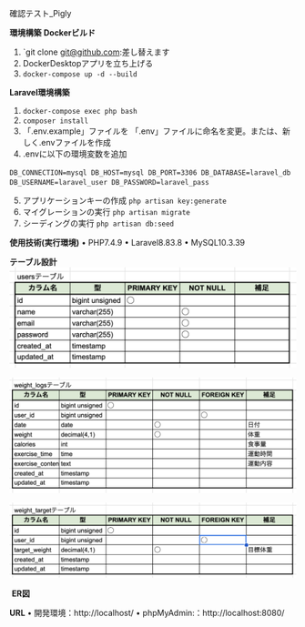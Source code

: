 確認テスト_Pigly

**環境構築**
**Dockerビルド**
1. `git clone [git@github.com](mailto:git@github.com):差し替えます
2. DockerDesktopアプリを立ち上げる
3. `docker-compose up -d --build`

**Laravel環境構築**
1. `docker-compose exec php bash`
2. `composer install`
3. 「.env.example」ファイルを 「.env」ファイルに命名を変更。または、新しく.envファイルを作成
4. .envに以下の環境変数を追加

`DB_CONNECTION=mysql
DB_HOST=mysql
DB_PORT=3306
DB_DATABASE=laravel_db
DB_USERNAME=laravel_user
DB_PASSWORD=laravel_pass`

5. アプリケーションキーの作成
`php artisan key:generate`
6. マイグレーションの実行
`php artisan migrate`
7. シーディングの実行
`php artisan db:seed`

**使用技術(実行環境)**
• PHP7.4.9
• Laravel8.83.8
• MySQL10.3.39

**テーブル設計**
![alt text](<スクリーンショット 2025-03-01 21.29.57.png>)

![alt text](<スクリーンショット 2025-03-01 21.31.49.png>)

![alt text](<スクリーンショット 2025-03-01 21.31.40.png>)

 **ER図**

**URL**
• 開発環境：http://localhost/
• phpMyAdmin:：http://localhost:8080/